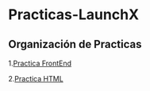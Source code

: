 # Practicas-LaunchX

## Organización de Practicas
1.[Practica FrontEnd](https://github.com/IngGustavo/Practicas-LaunchX/blob/main/Practica%20FrontEnd/README.md)

2.[Practica HTML]( https://github.com/IngGustavo/Practicas-LaunchX/blob/main/Pr%C3%A1ctica%20html/README.md)




